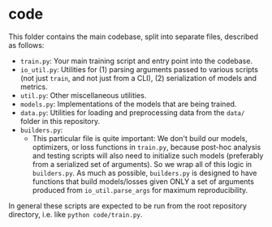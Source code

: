 # code

This folder contains the main codebase, split into separate files, described as follows:

- `train.py`: Your main training script and entry point into the codebase.
- `io_util.py`: Utilities for (1) parsing arguments passed to various scripts (not just `train`, and not just from a CLI), (2) serialization of models and metrics.
- `util.py`: Other miscellaneous utilities.
- `models.py`: Implementations of the models that are being trained.
- `data.py`: Utilities for loading and preprocessing data from the `data/` folder in this repository.
- `builders.py`:
  - This particular file is quite important: We don't build our models, optimizers, or loss functions in `train.py`, because post-hoc analysis and testing scripts will also need to initialize such models (preferably from a serialized set of arguments). So we wrap all of this logic in `builders.py`. As much as possible, `builders.py` is designed to have functions that build models/losses given ONLY a set of arguments produced from `io_util.parse_args` for maximum reproducibility.

In general these scripts are expected to be run from the root repository directory, i.e. like `python code/train.py`.
